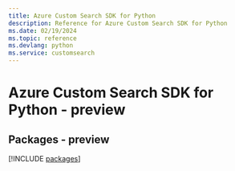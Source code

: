 ```yaml
---
title: Azure Custom Search SDK for Python
description: Reference for Azure Custom Search SDK for Python
ms.date: 02/19/2024
ms.topic: reference
ms.devlang: python
ms.service: customsearch
---
```

# Azure Custom Search SDK for Python - preview
## Packages - preview
[!INCLUDE [packages](custom-search-index.md)]